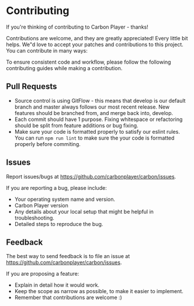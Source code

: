 # Contributing

If you're thinking of contributing to Carbon Player - thanks!

Contributions are welcome, and they are greatly appreciated! Every little bit helps. We"d love to accept your patches and contributions to this project. You can contribute in many ways:

To ensure consistent code and workflow, please follow the following contributing guides while making a contribution.

## Pull Requests

* Source control is using GitFlow - this means that develop is our default branch and master always follows our most recent release. New features should be branched from, and merge back into, develop.
* Each commit should have 1 purpose. Fixing whitespace or refactoring should be split from feature additions or bug fixing.
* Make sure your code is formatted properly to satisfy our eslint rules.  You can run ```npm run lint``` to make sure the your code is formatted properly before commiting.

## Issues

Report issues/bugs at https://github.com/carbonplayer/carbon/issues.

If you are reporting a bug, please include:

* Your operating system name and version.
* Carbon Player version
* Any details about your local setup that might be helpful in troubleshooting.
* Detailed steps to reproduce the bug.

## Feedback

The best way to send feedback is to file an issue at https://github.com/carbonplayer/carbon/issues.

If you are proposing a feature:

* Explain in detail how it would work.
* Keep the scope as narrow as possible, to make it easier to implement.
* Remember that contributions are welcome :)
